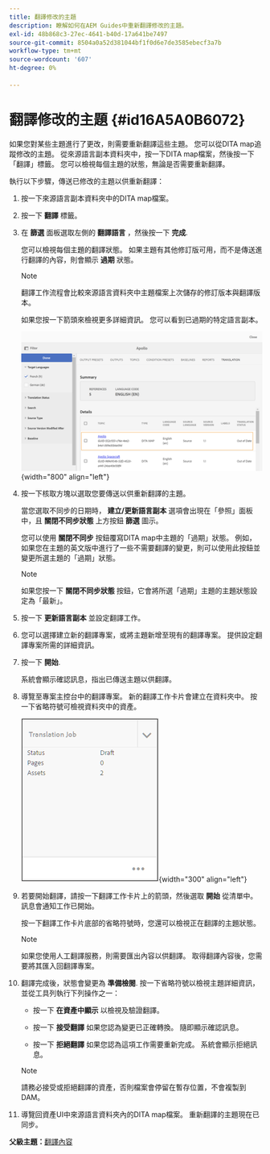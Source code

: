 ```yaml
---
title: 翻譯修改的主題
description: 瞭解如何在AEM Guides中重新翻譯修改的主題。
exl-id: 48b868c3-27ec-4641-b40d-17a641be7497
source-git-commit: 8504a0a52d381044bf1f0d6e7de3585ebecf3a7b
workflow-type: tm+mt
source-wordcount: '607'
ht-degree: 0%

---
```


# 翻譯修改的主題 {#id16A5A0B6072}

如果您對某些主題進行了更改，則需要重新翻譯這些主題。 您可以從DITA map追蹤修改的主題。 從來源語言副本資料夾中，按一下DITA map檔案，然後按一下「翻譯」標籤。 您可以檢視每個主題的狀態，無論是否需要重新翻譯。

執行以下步驟，傳送已修改的主題以供重新翻譯：

1. 按一下來源語言副本資料夾中的DITA map檔案。

1. 按一下 **翻譯** 標籤。

1. 在 **篩選** 面板選取左側的 **翻譯語言** ，然後按一下 **完成**.

   您可以檢視每個主題的翻譯狀態。 如果主題有其他修訂版可用，而不是傳送進行翻譯的內容，則會顯示 **過期** 狀態。

   >[!NOTE]
   >
   > 翻譯工作流程會比較來源語言資料夾中主題檔案上次儲存的修訂版本與翻譯版本。

   如果您按一下箭頭來檢視更多詳細資訊。 您可以看到已過期的特定語言副本。

   ![](images/out-of-sync-uuid.png){width="800" align="left"}

1. 按一下核取方塊以選取您要傳送以供重新翻譯的主題。

   當您選取不同步的日期時， **建立/更新語言副本** 選項會出現在「參照」面板中，且 **關閉不同步狀態** 上方按鈕 **篩選** 圖示。

   您可以使用 **關閉不同步** 按鈕覆寫DITA map中主題的「過期」狀態。 例如，如果您在主題的英文版中進行了一些不需要翻譯的變更，則可以使用此按鈕並變更所選主題的「過期」狀態。

   >[!NOTE]
   >
   > 如果您按一下 **關閉不同步狀態** 按鈕，它會將所選「過期」主題的主題狀態設定為「最新」。

1. 按一下 **更新語言副本** 並設定翻譯工作。

1. 您可以選擇建立新的翻譯專案，或將主題新增至現有的翻譯專案。 提供設定翻譯專案所需的詳細資訊。

1. 按一下 **開始**.

   系統會顯示確認訊息，指出已傳送主題以供翻譯。

1. 導覽至專案主控台中的翻譯專案。 新的翻譯工作卡片會建立在資料夾中。 按一下省略符號可檢視資料夾中的資產。

   ![](images/incremental-job.PNG){width="300" align="left"}

1. 若要開始翻譯，請按一下翻譯工作卡片上的箭頭，然後選取 **開始** 從清單中。 訊息會通知工作已開始。

   按一下翻譯工作卡片底部的省略符號時，您還可以檢視正在翻譯的主題狀態。

   >[!NOTE]
   >
   > 如果您使用人工翻譯服務，則需要匯出內容以供翻譯。 取得翻譯內容後，您需要將其匯入回翻譯專案。

1. 翻譯完成後，狀態會變更為 **準備檢閱**. 按一下省略符號以檢視主題詳細資訊，並從工具列執行下列操作之一：

   - 按一下 **在資產中顯示** 以檢視及驗證翻譯。

   - 按一下 **接受翻譯** 如果您認為變更已正確轉換。 隨即顯示確認訊息。

   - 按一下 **拒絕翻譯** 如果您認為這項工作需要重新完成。 系統會顯示拒絕訊息。

   >[!NOTE]
   >
   > 請務必接受或拒絕翻譯的資產，否則檔案會停留在暫存位置，不會複製到DAM。

1. 導覽回資產UI中來源語言資料夾內的DITA map檔案。 重新翻譯的主題現在已同步。


**父級主題：**[&#x200B;翻譯內容](translation.md)
